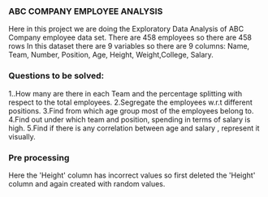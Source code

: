 ### ABC COMPANY EMPLOYEE ANALYSIS
Here in this project we are doing the Exploratory Data Analysis of ABC Company employee data set.
There are 458 employees so there are 458 rows 
In this dataset there are 9 variables so there are 9 columns: Name, Team, Number, Position, Age, Height, Weight,College, Salary.
### Questions to be solved:
1..How many are there in each Team and the percentage splitting with respect to the total employees.
2.Segregate the employees w.r.t different positions.
3.Find from which age group most of the employees belong to.
4.Find out under which team and position, spending in terms of salary is high.
5.Find if there is any correlation between age and salary , represent it visually.
### Pre processing
Here the 'Height' column has incorrect values so first deleted the 'Height' column and again created with random values.



